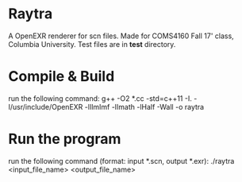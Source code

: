 # Raytra
A OpenEXR renderer for scn files. Made for COMS4160 Fall 17' class, Columbia University. Test files are in __test__ directory.

# Compile & Build
run the following command:
g++ -O2 *.cc -std=c++11 -I. -I/usr/include/OpenEXR -lIlmImf -lImath -lHalf -Wall -o raytra

# Run the program
run the following command (format: input *.scn, output *.exr):
./raytra <input_file_name> <output_file_name>
